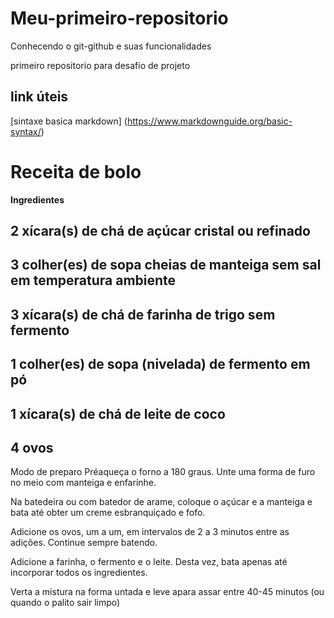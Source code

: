 # Meu-primeiro-repositorio
Conhecendo o git-github e suas funcionalidades

primeiro repositorio para desafio de projeto

## link úteis
[sintaxe basica markdown] (https://www.markdownguide.org/basic-syntax/)

# Receita de bolo

**Ingredientes**
## 2 xícara(s) de chá de açúcar cristal ou refinado
## 3 colher(es) de sopa cheias de manteiga sem sal em temperatura ambiente
## 3 xícara(s) de chá de farinha de trigo sem fermento
## 1 colher(es) de sopa (nivelada) de fermento em pó
## 1 xícara(s) de chá de leite de coco
## 4 ovos
Modo de preparo
Préaqueça o forno a 180 graus. Unte uma forma de furo no meio com manteiga e enfarinhe.

Na batedeira ou com batedor de arame, coloque o açúcar e a manteiga e bata até obter um creme esbranquiçado e fofo.

Adicione os ovos, um a um, em intervalos de 2 a 3 minutos entre as adições. Continue sempre batendo.

Adicione a farinha, o fermento e o leite. Desta vez, bata apenas até incorporar todos os ingredientes.

Verta a mistura na forma untada e leve apara assar entre 40-45 minutos (ou quando o palito sair limpo)
